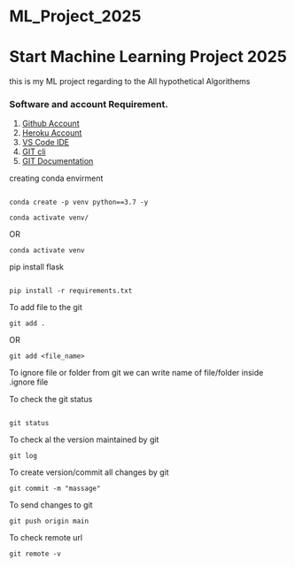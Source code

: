 # ML_Project_2025

# Start Machine Learning Project 2025
this is my ML project regarding to the All hypothetical Algorithems


### Software and account Requirement.

1. [Github Account](https://github.com)
2. [Heroku Account](https://dashboard.heroku.com/login)
3. [VS Code IDE](https://code.visualstudio.com/download)
4. [GIT cli](https://git-scm.com/downloads)
5. [GIT Documentation](https://git-scm.com/docs/gittutorial)



creating conda envirment
```

conda create -p venv python==3.7 -y

conda activate venv/
```
OR
```
conda activate venv
```
pip install flask
```

pip install -r requirements.txt

```

To add file to the git
```
git add .
```
OR
```
git add <file_name>

```
To ignore file or folder from git we can write name of file/folder inside .ignore file


To check the git status

```

git status
```

To check al the version maintained by git

```
git log
```
To create version/commit all changes by git
```
git commit -m "massage"
```

To send changes to git

```
git push origin main

```
To check remote url
```
git remote -v
